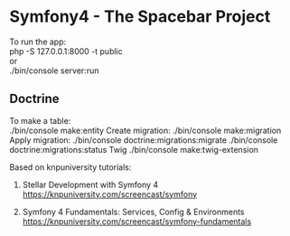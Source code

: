 # Symfony4 - The Spacebar Project

To run the app: <br/>
php -S 127.0.0.1:8000 -t public 
<br/>or <br/>
./bin/console server:run

## Doctrine
To make a table: <br/>
./bin/console make:entity
Create migration:
./bin/console make:migration
Apply migration:
./bin/console doctrine:migrations:migrate
./bin/console doctrine:migrations:status
Twig
./bin/console make:twig-extension

Based on knpuniversity tutorials:
1. Stellar Development with Symfony 4
https://knpuniversity.com/screencast/symfony

2. Symfony 4 Fundamentals: Services, Config & Environments
https://knpuniversity.com/screencast/symfony-fundamentals
